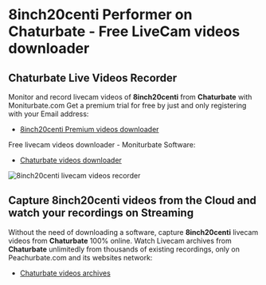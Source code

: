 # 8inch20centi Performer on Chaturbate - Free LiveCam videos downloader

## Chaturbate Live Videos Recorder

Monitor and record livecam videos of **8inch20centi** from **Chaturbate** with Moniturbate.com
Get a premium trial for free by just and only registering with your Email address:
* [8inch20centi Premium videos downloader](https://moniturbate.com/request-demo-licence-key.html)

Free livecam videos downloader - Moniturbate Software:
* [Chaturbate videos downloader](https://moniturbate.com/moniturbate-download-software.html)

![8inch20centi livecam videos recorder](https://peachurnet.com/templates/moniturbate-software.png)


## Capture 8inch20centi videos from the Cloud and watch your recordings on Streaming

Without the need of downloading a software, capture **8inch20centi** livecam videos from **Chaturbate** 100% online.
Watch Livecam archives from **Chaturbate** unlimitedly from thousands of existing recordings, only on Peachurbate.com and its websites network:
* [Chaturbate videos archives](https://peachurnet.com/)